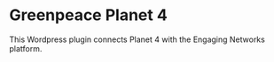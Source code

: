 # Greenpeace Planet 4

This Wordpress plugin connects Planet 4 with the Engaging Networks platform. 